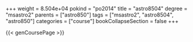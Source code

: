 +++
weight = 8.504e+04
pokind = "po2014"
title = "astro8504"
degree = "msastro2"
parents = ["astro850"]
tags = ["msastro2", "astro8504", "astro850"]
categories = ["course"]
bookCollapseSection = false
+++

{{< genCoursePage >}}
